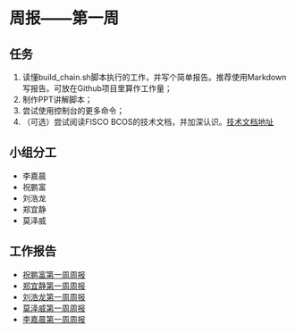 # 周报——第一周

## 任务
1. 读懂build_chain.sh脚本执行的工作，并写个简单报告。推荐使用Markdown写报告。可放在Github项目里算作工作量；
2. 制作PPT讲解脚本；
3. 尝试使用控制台的更多命令；
4. （可选）尝试阅读FISCO BCOS的技术文档，并加深认识。[技术文档地址](https://fisco-bcos-documentation.readthedocs.io/zh_CN/latest/index.html)

## 小组分工
- 李嘉晨
- 祝鹏富
- 刘浩龙
- 郑宜静
- 莫泽威

## 工作报告
- [祝鹏富第一周周报](https://github.com/Voilance/WeBankWeekly/blob/master/Week1.md)
- [郑宜静第一周周报](https://github.com/webanklabgroup5/webank/blob/master/day1/%E9%83%91%E5%AE%9C%E9%9D%99/week1.md)
- [刘浩龙第一周周报](https://github.com/webanklabgroup5/webank/blob/master/day1/%E5%88%98%E6%B5%A9%E9%BE%99/WeekReport1.md)
- [莫泽威第一周周报](https://github.com/webanklabgroup5/webank/blob/master/day1/%E8%8E%AB%E6%B3%BD%E5%A8%81/Week1_Report.md)
- [李嘉晨第一周周报](https://github.com/webanklabgroup5/webank/blob/master/day1/%E6%9D%8E%E5%98%89%E6%99%A8/week1.md)
